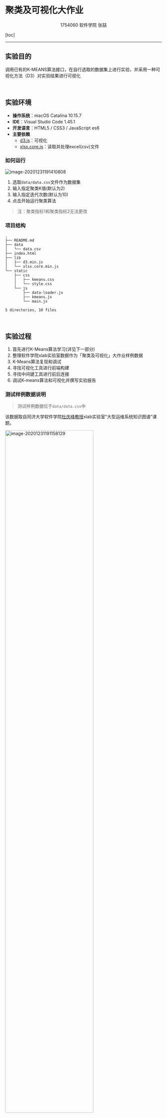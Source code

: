 # 聚类及可视化大作业

<div align="center">1754060	软件学院	张喆</div>

[toc]

------

## 实验目的

调用已有的K-MEANS算法接口，在自行选取的数据集上进行实验，并采用一种可视化方法（D3）对实验结果进行可视化

<br/>

## 实验环境

- **操作系统**：macOS Catalina 10.15.7
- **IDE**：Visual Studio Code 1.45.1
- **开发语言**：HTML5 / CSS3 / JavaScript es6
- **主要依赖**
  - [d3.js](https://github.com/d3/d3)：可视化
  - [xlsx.core.js](https://github.com/SheetJS/sheetjs)：读取并处理excel(csv)文件

### 如何运行

![image-20201231191410808](README.assets/image-20201231191410808.png)

1. 选取`data/data.csv`文件作为数据集
2. 输入指定聚类K值(默认为2)
3. 输入指定迭代次数(默认为10)
4. 点击开始运行聚类算法

> 注：聚类指标1和聚类指标2无法更改

### 项目结构

```
.
├── README.md
├── data
│   └── data.csv
├── index.html
├── lib
│   ├── d3.min.js
│   └── xlsx.core.min.js
└── static
    ├── css
    │   ├── kmeans.css
    │   └── style.css
    └── js
        ├── data-loader.js
        ├── kmeans.js
        └── main.js

5 directories, 10 files
```

<br/>

## 实验过程

1. 首先进行K-Means算法学习(详见下一部分)
2. 整理软件学院xlab实验室数据作为「聚类及可视化」大作业样例数据
3. K-Means算法复现和调试
4. 寻找可视化工具进行前端构建
5. 寻找中间键工具进行前后连接
6. 调试K-means算法和可视化并撰写实验报告

### 测试样例数据说明

> 测试样例数据位于`data/data.csv`中

该数据取自同济大学软件学院[杜庆峰教授](https://sse.tongji.edu.cn/Data/View/2817)xlab实验室“大型运维系统知识图谱”课题。

<img src="README.assets/image-20201231191158129.png" alt="image-20201231191158129" width="75%;" />

- **数据量**：1050条记录
- **数据指标**：第七列的service/front-end/qps(2xx)、第八列的service/front-end/latency

本课题通过规则的推理和基于深度学习的推理，根据大型云原生系统的历史运维数据建立模型，根据性能曲线找到发生问题的根因。

这里使用前端front-end的两项性能指标`qps(2xx)`和`latency`，通过聚类及可视化的方法找寻二者是否存在某些相关性。

> 由于数据尺寸的影响，在实际实验中分别将二者扩大5倍，方便进行观察

### K-Means算法

1. 随机初始化k个质心
2. repeat计算每个点到质心的距离
   - 这里采用欧几里得距离
3. 将每个点指派到最近的质心，形成k个簇
4. 重新计算每个簇的质心
   - 这里采用计算簇中各点的平均值(mean)
5. until质心不发生变化 或 变化<制定的阈值

### 核心算法实现

#### 获取并处理数据集

```js
/**
 * 读取本地Excel文件
 * @param {用户上传Blob文件} file 
 * @param {读取成功回调} callback 
 */
function readWorkbookFromLocalFile(file, callback) {
	var reader = new FileReader();
	reader.onload = function(e) {
		var data = e.target.result;
		var workbook = XLSX.read(data, {type: 'binary'});
		if(callback) callback(workbook);
	};
	reader.readAsBinaryString(file);
}

/* 获取数据 */
let sheetNames = workbook.SheetNames;
let sheet = workbook.Sheets[sheetNames[0]];
let csv = XLSX.utils.sheet_to_json(sheet);
let data_frontEnd_qps = [], data_frontEnd_latency = []
csv.forEach(function(row) {
  data_frontEnd_qps.push(row["service/front-end/qps(2xx)"]*5)
  data_frontEnd_latency.push(row["service/front-end/latency"]*5)
});
```

#### 聚类核心迭代算法

```js
/** 
  * 初始化迭代算法 并 启动定时器
	*/
function initialize() {
  // 初始化数据集和中心点
  centroids = initializePoints(numClusters, "centroid");
  points = initializePoints(numPoints, "point");

  // 创建初始图像
  update();

  var interval = setInterval(function() {
    if(iter < maxIter + 1) {
      iterate();
      iter++;
    } else {
      clearInterval(interval);
      setText("Done");
    }
  }, 2 * 1000);
}
```

#### 更新簇的质心

```js
/**
  * 更新中心点坐标 - 计算平均值
  * @param {聚类集群} cluster 
  */
function computeClusterCenter(cluster) {
  return [
    d3.mean(cluster, function(d) { return d.x; }), 
    d3.mean(cluster, function(d) { return d.y; })
  ];
}
```

#### 寻找最近质心

```javascript
/**
  * 寻找距目标点最近的中心点
  * @param {目标点} point 
  */
function findClosestCentroid(point) {
  var closest = {i: -1, distance: width * 2};
  centroids.forEach(function(d, i) {
    var distance = getEuclidianDistance(d, point);
    // 如果距离某个中心点更近则更新
    if (distance < closest.distance) {
      closest.i = i;
      closest.distance = distance;
    }
  });
  return (centroids[closest.i]); 
}
```

<br/>

## 测试结果

- K=2，maxIter=5

  <img src="README.assets/image-20201231191742950.png" alt="image-20201231191742950" width="75%;" />

- K=3，maxIter=10

  <img src="README.assets/image-20201231191655183.png" alt="image-20201231191655183" width="75%;" />

- K=5，maxIter=15

  <img src="README.assets/image-20201231192008740.png" alt="image-20201231192008740" width="75%;" />

- K=6，maxIter=30

  <img src="README.assets/image-20201231192352126.png" alt="image-20201231192352126" width="75%;" />

> 不采用该数据集而随机生成坐标点
>
> K=5，maxIter=10
>
> <img src="README.assets/result.png" alt="kmeans" width="35%;" />

<br/>

## 总结与问题

​		通过本次实验，并结合网课关于聚类问题的学习，我深刻了解了K-Means聚类算法的实现流程和步骤，尤其是本次实验要求中结合真实数据进行分析和决策，更是让我看到了这门课与实际问题的结合。K-Means算法作为最基本但高效的聚类算法有很多值得我们吸收和归纳的地方，在之后更加复杂高级的聚类算法中也或多或少的可以看到它的影子。本次实验也是第一次应用可视化框架对数据进行可视化展示，并对聚类步骤进行动态展示，更是扩展了我的技能和思路。将理论和实践结合起来也正是这门课的初衷。

​		但是无论是本次实验还是基础K-Means算法都存在着一些问题，比如**初始质心的选择问题**，如果初始化时恰好能在日后的每个簇中选取一个初始质心则结果会很好，但是在一次次运行实验时发现这样的可能性是非常低的，因此最终对于该数据集的处理需要采用多次运行选取最佳效果的方式实现；**空簇问题**，在该数据集中数据分布较为分散，在一些极大/极小值的地方都存在着一些离群值，但由于该实验未采用预处理进行抽样、层次记录等，或后处理对聚类后的类簇进行分割、合并，导致很多离群值也被考虑在簇中；**聚集问题**，比如下图中当K值比较大，且初始的质心刚好较为集中时(最右侧直线区域)，会导致最终聚类的效果不尽如人意，无法将差别很大的类别进行区分，而只是代数上使得SSE(Sum of Squared Error)更小。

<img src="README.assets/image-20201231192115364.png" alt="image-20201231192115364" width="75%;" />

​		在之前学习聚类算法的例子中，都可以比较直观的观察原始数据的分布以决定类簇的数量K值，但在真实场景下，如本次实验通过分析`front-end`的两个参量属性，很难人为进行划分。数据工程所研究的是希望通过聚类结果指导我们更好的理解数据，通过本次实验，也切实的让我看到很多时候我们面对大数据时，要综合运用我们所学的知识，让数据更好的服务好我们的决策。

